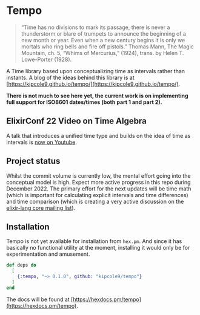 # Tempo

> “Time has no divisions to mark its passage, there is never a thunderstorm or blare of trumpets to announce the beginning of a new month or year. Even when a new century begins it is only we mortals who ring bells and fire off pistols.” Thomas Mann, The Magic Mountain, ch. 5, “Whims of Mercurius,” (1924), trans. by Helen T. Lowe-Porter (1928).

A Time library based upon conceptualizing time as intervals rather than instants.  A blog of the ideas behind this library is at [https://kipcole9.github.io/tempo/](https://kipcole9.github.io/tempo/).

**There is not much to see here yet, the current work is on implementing full support for ISO8601 dates/times (both part 1 and part 2).**

## ElixirConf 22 Video on Time Algebra

A talk that introduces a unified time type and builds on the idea of time as intervals is [now on Youtube](https://www.youtube.com/watch?v=4VfPvCI901c).

## Project status

Whilst the commit volume is currently low, the mental effort going into the conceptual model is high. Expect more active progress in this repo during December 2022.  The primary effort for the next updates will be time math (which is important for calculating explicit intervals and time differences) and time comparison (which is creating a very active discussion on the [elixir-lang core mailing list](https://groups.google.com/g/elixir-lang-core/c/W2TeQm5r1H4)).

## Installation

Tempo is not yet available for installation from `hex.pm`. And since it has basically no functional utility at the moment, installing it would only be for experimentation and amusement.

```elixir
def deps do
  [
    {:tempo, "~> 0.1.0", github: "kipcole9/tempo"}
  ]
end
```

The docs will be found at [https://hexdocs.pm/tempo](https://hexdocs.pm/tempo).

